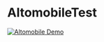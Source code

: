 # AltomobileTest

[![Altomobile Demo](https://youtu.be/DDzTJhnN5cA)](https://youtu.be/DDzTJhnN5cA "Altomobile Demo- Click to Watch!")
